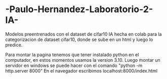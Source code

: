 # -Paulo-Hernandez-Laboratorio-2-IA-
Modelos preentrenados con el dataset de cifar10
IA hecha en colab para la categorizacion de dataset cifar10, donde se sube en un html y luego lo predice.

Para montar la pagina tenemos que tener instalado python en el computador, en estos momentos usamos la version 3.10. Luego montar un servidor en windows se puede hacer con el comando "python -m http.server 8000" En el navegador escribimos localhost:8000/index.html

